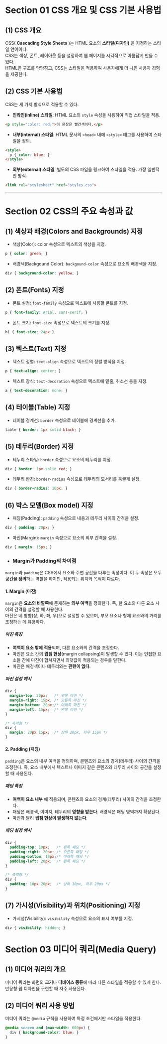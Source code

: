 # Section 01 CSS 개요 및 CSS 기본 사용법

## (1) CSS 개요
CSS( **Cascading Style Sheets** )는 HTML 요소의 **스타일(디자인)** 을 지정하는 스타일 언어이다. <br/>
CSS는 색상, 폰트, 레이아웃 등을 설정하여 웹 페이지를 시각적으로 아름답게 만들 수 있다. <br/>
HTML은 구조를 담당하고, CSS는 스타일을 적용하여 사용자에게 더 나은 사용자 경험을 제공한다.

## (2) CSS 기본 사용법
CSS는 세 가지 방식으로 적용할 수 있다.

- **인라인(inline) 스타일**: HTML 요소의 `style` 속성을 사용하여 직접 스타일을 적용.

```html
<p style="color: red;">이 문장은 빨간색이다.</p>
```

- **내부(internal) 스타일**: HTML 문서의 `<head>` 내에 `<style>` 태그를 사용하여 스타일을 정의.

```html
<style>
  p { color: blue; }
</style>
```

- **외부(external) 스타일**: 별도의 CSS 파일을 링크하여 스타일을 적용. 가장 일반적인 방식.

```html
<link rel="stylesheet" href="styles.css">
```

***

# Section 02 CSS의 주요 속성과 값

## (1) 색상과 배경(Colors and Backgrounds) 지정
- 색상(Color): color 속성으로 텍스트의 색상을 지정.

```css
p { color: green; }
```

- 배경색(Backgound Color): `backgound-color` 속성으로 요소의 배경색을 지정.

```css
div { background-color: yellow; }
```

## (2) 폰트(Fonts) 지정
- 폰트 설정: `font-family` 속성으로 텍스트에 사용할 폰트를 지정.

```css
p { font-family: Arial, sans-serif; }
```

- 폰트 크기: `font-size` 속성으로 텍스트의 크기를 지정.

```css
h1 { font-size: 24px }
```

## (3) 텍스트(Text) 지정
- 텍스트 정렬: `text-align` 속성으로 텍스트의 정렬 방식을 지정.

```css
p { text-align: center; }
```

- 텍스트 장식: `text-decoration` 속성으로 텍스트에 밑줄, 취소선 등을 지정.

```css
a { text-decoration: none; }
```

## (4) 테이블(Table) 지정
- 테이블 경계선: `border` 속성으로 테이블에 경계선을 추가.

```css
table { border: 1px solid black; }
```

## (5) 테두리(Border) 지정
- 테두리 스타일: `border` 속성으로 요소의 테두리를 지정.

```css
div { border: 1px solid red; }
```

- 테두리 반경: `border-radius` 속성으로 테두리의 모서리를 둥글게 설정.

```css
div { border-radius: 10px; }
```

## (6) 박스 모델(Box model) 지정
- 패딩(Padding): `padding` 속성으로 내용과 테두리 사이의 간격을 설정.

```css
div { padding: 20px; }
```

- 마진(Margin): `margin` 속성으로 요소의 외부 간격을 설정.

```css
div { margin: 15px; }
```


- ### Margin가 Padding의 차이점
`margin`과 `padding`은 CSS에서 요소와 주변 공간을 다루는 속성이다. 이 두 속성은 모두 **공간을 정의**하는 역할을 하지만, 적용되는 위치와 목적이 다르다.

#### 1. Margin (마진)

`margin`은 **요소의 바깥쪽**에 존재하는 **외부 여백**을 정의한다. 즉, 한 요소와 다른 요소 사이의 간격을 설정할 때 사용한다.  
마진은 네 방향(상, 하, 좌, 우)으로 설정할 수 있으며, 부모 요소나 형제 요소와의 거리를 조정하는 데 유용하다.

##### 마진 특징
- **여백이 요소 밖에 적용**되며, 다른 요소와의 간격을 조정한다.
- 마진은 요소 간의 **겹침 현상**(margin collapsing)이 발생할 수 있다. 이는 인접한 요소들 간에 마진이 합쳐지면서 최댓값이 적용되는 경우를 말한다.
- 마진은 배경색이나 테두리와는 **관련이 없다**.

##### 마진 설정 예시
```css
div {
  margin-top: 20px;   /* 위쪽 마진 */
  margin-right: 15px; /* 오른쪽 마진 */
  margin-bottom: 20px;/* 아래쪽 마진 */
  margin-left: 15px;  /* 왼쪽 마진 */
}

/* 축약형 */
div {
  margin: 20px 15px;  /* 상하 20px, 좌우 15px */
}
```

#### 2. Padding (패딩)

`padding`은 요소의 내부 여백을 정의하며, 콘텐츠와 요소의 경계(테두리) 사이의 간격을 조정한다.
즉, 요소 내부에서 텍스트나 이미지 같은 콘텐츠와 테두리 사이의 공간을 설정할 때 사용된다.

##### 패딩 특징
- **여백이 요소 내부** 에 적용되며, 콘텐츠와 요소의 경계(테두리) 사이의 간격을 조정한다.
- 패딩은 배경색, 이미지, 테두리의 **영향을 받는다**. 배경색은 패딩 영역까지 확장된다.
- 마진과 달리 **겹침 현상이 발생하지 않는다**.

##### 패딩 설정 예시
```css
div {
  padding-top: 10px;   /* 위쪽 패딩 */
  padding-right: 20px; /* 오른쪽 패딩 */
  padding-bottom: 10px;/* 아래쪽 패딩 */
  padding-left: 20px;  /* 왼쪽 패딩 */
}

/* 축약형 */
div {
  padding: 10px 20px;  /* 상하 10px, 좌우 20px */
}
```

## (7) 가시성(Visibility)과 위치(Positioning) 지정
- 가시성(Visibility): `visibility` 속성으로 요소의 표시 여부를 지정.

```css
div { visibility: hidden; }
```

# Section 03 미디어 쿼리(Media Query)

## (1) 미디어 쿼리의 개요
미디어 쿼리는 화면의 **크기**나 **디바이스 종류**에 따라 다른 스타일을 적용할 수 있게 한다. <br/> 
반응형 웹 디자인을 구현할 때 자주 사용된다.

## (2) 미디어 쿼리 사용 방법
미디어 쿼리는 `@media` 규칙을 사용하여 특정 조건에서만 스타일을 적용한다.

```css
@media screen and (max-width: 600px) {
  div { background-color: blue; }
}
```
